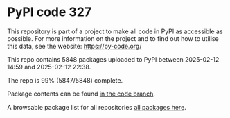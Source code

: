 # PyPI code 327

This repository is part of a project to make all code in PyPI as accessible as possible. For more information 
on the project and to find out how to utilise this data, see the website: https://py-code.org/

This repo contains 5848 packages uploaded to PyPI between 
2025-02-12 14:59 and 2025-02-12 22:38.

The repo is 99% (5847/5848) complete.

Package contents can be found [in the code branch](https://github.com/pypi-data/pypi-mirror-327/tree/code/packages).

A browsable package list for all repositories [all packages here](https://py-code.org/repositories/pypi-mirror-327).


